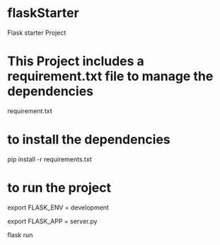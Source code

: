 # flaskStarter
Flask starter Project

# This Project includes a requirement.txt file to manage the dependencies
requirement.txt

# to install the dependencies
pip install -r requirements.txt

# to run the project
export FLASK_ENV = development

export FLASK_APP = server.py

flask run
